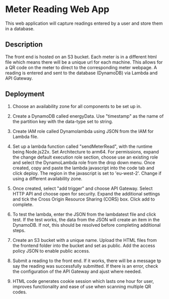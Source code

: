 # Meter Reading Web App

This web application will capture readings entered by a user and store them in a database. 


## Description
The front end is hosted on an S3 bucket. Each meter is in a different html file which means there will be a unique url for each machine. This allows for a QR code on the meter to direct to the corresponding meter webpage. A reading is entered and sent to the database (DynamoDB) via Lambda and API Gateway. 
## Deployment
1. Choose an availability zone for all components to be set up in.

2. Create a DynamoDB called energyData. Use "timestamp" as the name of the partition key with the data-type set to string. 

3. Create IAM role called Dynamolambda using JSON from the IAM for Lambda file. 

4. Set up a lambda function called "sendMeterRead", with the runtime being Node.js22x. Set Architecture to arm64. For permissions, expand the change default execution role section, choose use an existing role and select the DynamoLambda role from the drop down menu. Once created, copy and paste the lambda javascript into the code tab and click deploy. The region in the javascript is set to 'eu-west-2'. Change if using a different availability zone.

5. Once created, select "add trigger" and choose API Gateway. Select HTTP API and choose open for security. Expand the additional settings and tick the Cross Origin Resource Sharing (CORS) box. Click add to complete.

6. To test the lambda, enter the JSON from the lambdatest file and click test. If the test works, the data from the JSON will create an item in the DynamoDB. If not, this should be resolved before completing additional steps. 

7. Create an S3 bucket with a unique name. Upload the HTML files from the frontend folder into the bucket and set as public. Add the access policy JSON to enable public access. 

8. Submit a reading to the front end. If it works, there will be a message tp say the reading was successfully submitted. If there is an error, check the configuration of the API Gateway and ajust where needed.

9. HTML code generates cookie session which lasts one hour for user, improves functionality and ease of use when scanning multiple QR codes.
